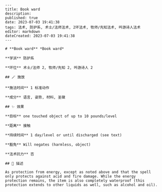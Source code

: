 
    ---
    title: Book ward
    description: 
    published: true
    date: 2023-07-03 19:41:38
    tags: 法术, 防护系, 术士/法师法术, 2环法术, 牧师/先知法术, 吟游诗人法术
    editor: markdown
    dateCreated: 2023-07-03 19:41:38
    ---

    # **Book ward** *Book ward*

    **学派** 防护系 

    **环位** 术士/法师 2, 牧师/先知 2, 吟游诗人 2

    ## 🪄 施放

    **施法时间** 1 标准动作

    **成分** 语言, 姿势, 材料, 圣徽

    ## ✨ 效果 

    **目标** one touched object of up to 10 pounds/level 

    **距离** 接触  

    **持续时间** 1 day/level or until discharged (see text) 

    **豁免** Will negates (harmless, object)

    **法术抗力** 否

    ## 📖 描述

    As protection from energy, except as noted above and that the spell only protects against acid and fire damage. While the energy protection remains, the item is also completely waterproof (this protection extends to other liquids as well, such as alcohol and oil).
    